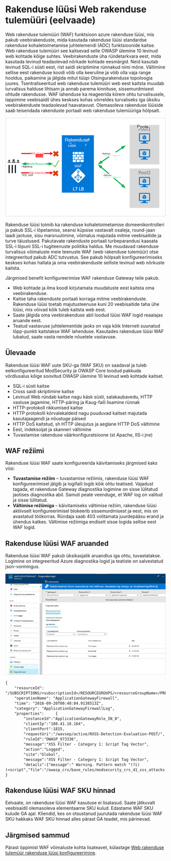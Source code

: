 <properties
   pageTitle="Sissejuhatus rakenduse Web (WAF) tulemüüri rakenduse lüüsi | Microsoft Azure'i"
   description="Sellel lehel antakse ülevaade Web rakenduse tulemüüri (WAF) rakenduse lüüsi "
   documentationCenter="na"
   services="application-gateway"
   authors="amsriva"
   manager="rossort"
   editor="amsriva"/>
<tags
   ms.service="application-gateway"
   ms.devlang="na"
   ms.topic="hero-article"
   ms.tgt_pltfrm="na"
   ms.workload="infrastructure-services"
   ms.date="10/25/2016"
   ms.author="amsriva"/>

# <a name="application-gateway-web-application-firewall-preview"></a>Rakenduse lüüsi Web rakenduse tulemüüri (eelvaade)

Web rakenduse tulemüüri (WAF) funktsioon azure rakenduse lüüsi, mis pakub veebirakenduste, mida kasutada rakenduse lüüsi standardse rakenduse kohaletoimetamise juhtelemendi (ADC) funktsioonide kaitse. Web rakenduse tulemüüri see kaitsevad selle OWASP ülemine 10 levinud web kohtade kõige suhtes. Veebirakenduste üha ründetarkvara eest, mida kasutada levinud teadaolevad nõrkade kohtade eesmärgid. Neid kasutab levinud SQL-i süsti eest, rist saidi skriptimine rünnakud nimi mõne. Vältimine sellise eest rakenduse koodi võib olla keeruline ja võib olla vaja range hooldus, paikamine ja jälgida mitut tüüpi Otsingurakenduse topoloogia juures. Tsentraliseeritud web rakenduse tulemüüri web eest kaitsta muudab turvalisus halduse lihtsam ja annab parema kinnituse, sissemurdmisest ohtude rakendusse. WAF lahenduse ka reageerida kiirem ohtu turvalisusele, lappimine veebisaidil ühes keskses kohas võrreldes turvaliseks iga üksiku veebirakenduste teadaolevad haavatavust. Olemasoleva rakenduse lüüside saab teisendada rakenduste portaali web rakenduse tulemüüriga hõlpsalt.

![imageURLroute](./media/application-gateway-webapplicationfirewall-overview/WAF1.png)

Rakenduse lüüsi toimib ka rakenduse kohaletoimetamise domeenikontrolleri ja pakub SSL-i lõpetamise, seansi küpsise vastavalt osaleja, round-jaan laadi jaotuse, sisu marsruutimine, võimalus majutada mitme veebisaitide ja turve täiustused. Pakutavate rakenduste portaali turbeparandusi kaasata SSL-i lõpuni SSL-i tugiteenuste poliitika haldus. Me muudavad rakenduse turvalisus võimaluste meie teenuste WAF (web rakenduse tulemüür) otse integreeritud pakub ADC tutvustus. See pakub hõlpsalt konfigureerimiseks keskses kohas hallata ja oma veebirakenduste selliste levinud web nõrkuste kaitsta.

Järgmised benefit konfigureerimise WAF rakenduse Gateway teile pakub.

- Web kohtade ja ilma koodi kirjutamata muudatuste eest kaitsta oma veebirakenduse.
- Kaitse taha rakenduste portaali korraga mitme veebirakenduste. Rakenduse lüüsi toetab majutusteenuse kuni 20 veebisaitide taha ühe lüüsi, mis võivad kõik tuleb kaitsta web eest.
- Saate jälgida oma veebirakenduse abil loodud lüüsi WAF logid reaalajas aruande eest.
- Teatud vastavuse juhtelementide jaoks on vaja kõik Interneti suunatud lõpp-punkti kaitstakse WAF lahenduse. Kasutades rakenduse lüüsi WAF lubatud, saate vasta nendele nõuetele vastavuse.

## <a name="overview"></a>Ülevaade

Rakenduse lüüsi WAF uute SKU-ga (WAF SKU) on saadaval ja tuleb eelkonfigureeritud ModSecurity ja OWASP Core toodud pakkuda võrdlusalus kõige soovitud OWASP ülemine 10 levinud web kohtade kaitset.

- SQL-i süsti kaitse
- Cross saidi skriptimine kaitse
- Levinud Web ründab kaitse nagu käsk süsti, salakaubavedu, HTTP vastuse jagamine, HTTP-päring ja Kaug-faili lisamine rünnak
- HTTP-protokoll rikkumised kaitse
- HTTP protokolli kõrvalekaldeid nagu puuduvad kaitset majutada kasutajaagendi ja nõustuge päised
- HTTP DoS kaitstud, sh HTTP üleujutus ja aeglane HTTP DoS vältimine
- Eest, indeksoijat ja skanneri vältimine
- Tuvastamise rakenduse väärkonfiguratsioone (st Apache, IIS-i jne)

## <a name="waf-modes"></a>WAF režiimi

Rakenduse lüüsi WAF saate konfigureerida käivitamiseks järgmised kaks viisi:

- **Tuvastamise režiim** – tuvastamise režiimis, rakenduse lüüsi WAF konfigureerimisel jälgib ja logifaili logib kõik ohtu teatised. Vajadust tagada, et rakenduse Gateway diagnostika logimine on sisse lülitatud jaotises diagnostika abil. Samuti peate veenduge, et WAF log on valitud ja sisse lülitatud.
- **Vältimise režiimiga** – käivitamiseks vältimise režiim, rakenduse lüüsi aktiivselt konfigureerimisel blokeerib sissemurdmisest ja eest, mis on avastatud töökorras. Ründaja saab 403 volitamata juurdepääsu erand ja ühendus katkes. Vältimise režiimiga endiselt sisse logida sellise eest WAF logid.

## <a name="application-gateway-waf-reports"></a>Rakenduse lüüsi WAF aruanded

Rakenduse lüüsi WAF pakub üksikasjalik aruandlus iga ohtu, tuvastatakse. Logimine on integreeritud Azure diagnostika logid ja teatiste on salvestatud json-vormingus.

![imageURLroute](./media/application-gateway-webapplicationfirewall-overview/waf2.png)

    {
        "resourceId": "/SUBSCRIPTIONS/<subscriptionId>/RESOURCEGROUPS/<resourceGroupName>/PROVIDERS/MICROSOFT.NETWORK/APPLICATIONGATEWAYS/<applicationGatewayName>",
        "operationName": "ApplicationGatewayFirewall",
        "time": "2016-09-20T00:40:04.9138513Z",
        "category": "ApplicationGatewayFirewallLog",
        "properties":     {
            "instanceId":"ApplicationGatewayRole_IN_0",
            "clientIp":"108.41.16.164",
            "clientPort":1815,
            "requestUri":"/wavsep/active/RXSS-Detection-Evaluation-POST/",
            "ruleId":"OWASP_973336",
            "message":"XSS Filter - Category 1: Script Tag Vector",
            "action":"Logged",
            "site":"Global",
            "message":"XSS Filter - Category 1: Script Tag Vector",
            "details":{"message":" Warning. Pattern match "(?i)(<script","file":"/owasp_crs/base_rules/modsecurity_crs_41_xss_attacks.conf","line":"14"}}
    }

## <a name="application-gateway-waf-sku-pricing"></a>Rakenduse lüüsi WAF SKU hinnad

Eelvaate, on rakenduse lüüsi WAF kasutuse ei lisatasud. Saate jätkuvalt veebisaidil olemasoleva elementaarne SKU kulud. Edastame WAF SKU kulude GA ajal. Kliendid, kes on otsustanud juurutada rakenduse lüüsi WAF SKU hakkaks WAF SKU hinnad alles pärast GA teadet, mis pärinevad.

## <a name="next-steps"></a>Järgmised sammud

Pärast õppimist WAF võimaluste kohta lisateavet, külastage [Web rakenduse tulemüür rakenduse lüüsi konfigureerimine](application-gateway-web-application-firewall-portal.md).
